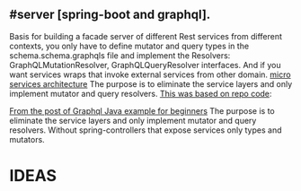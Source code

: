 #server [spring-boot and graphql].
----------
Basis for building a facade server of different Rest services from different contexts, you only have to define mutator and query types in the schema.schema.graphqls file and implement the Resolvers: GraphQLMutationResolver, GraphQLQueryResolver interfaces. And if you want services wraps that invoke external services from other domain.
[micro services architecture](https://itnext.io/graphql-in-a-microservices-architecture-d17922b886eb)
The purpose is to eliminate the service layers and only implement mutator and query resolvers.
[This was based on repo code](https://github.com/swathisprasad/graphql-with-spring-boot):

[From the post of Graphql Java example for beginners](https://dzone.com/articles/a-beginners-guide-to-graphql-with-spring-boot)
The purpose is to eliminate the service layers and only implement mutator and query resolvers.
Without spring-controllers that expose services only types and mutators.
# IDEAS
